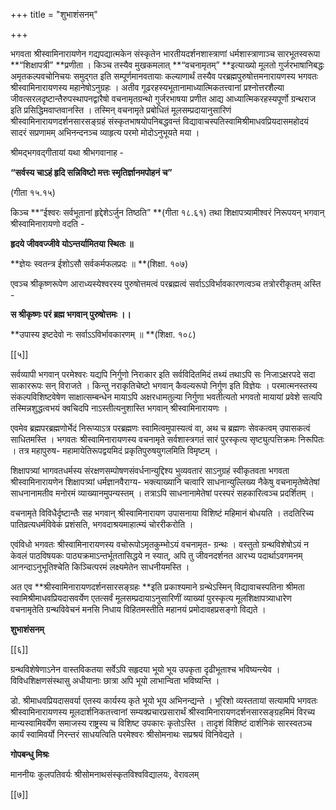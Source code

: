 +++
title = "शुभाशंसनम्"

+++

भगवता श्रीस्वामिनारायणेन गद्यपद्यात्मकेन संस्कृतेन भारतीयदर्शनशास्त्राणां धर्मशास्त्राणाञ्च सारभूतस्वरूपा **“शिक्षापत्री” **प्रणीता । किञ्च तस्यैव मुखकमलात् **“वचनामृतम्” **इत्याख्यो मूलतो गुर्जरभाषानिबद्धः अमृतकल्पवचोनिचयः समुद्गत इति सम्पूर्णमानवतायाः कल्याणार्थं तस्यैव परब्रह्मपुरुषोत्तमनारायणस्य भगवतः श्रीस्वामिनारायणस्य महानेषोऽनुग्रहः । अतीव गूढरहस्यभूतानामाध्यात्मिकतत्त्वानां प्रश्नोत्तरशैल्या जीवत्सरलदृष्टान्तैरुपस्थापनद्वारैषो वचनामृतग्रन्थो गुर्जरभाषया प्रणीत आद्य आध्यात्मिकरहस्यपूर्णो ग्रन्थराज इति प्रसिद्धिमवाप्तवानस्ति । तस्मिन् वचनामृते प्रबोधितं मूलसम्प्रदायानुसारिणं श्रीस्वामिनारायणदर्शनसारसङ्ग्रहं संस्कृतभाषयोपनिबद्धवन्तं विद्यावाचस्पतिस्वामिश्रीमाधवप्रियदासमहोदयं सादरं सप्रणामम् अभिनन्दनञ्च व्याहृत्य परमो मोदोऽनुभूयते मया ।

श्रीमद्भगवद्गीतायां यथा श्रीभगवानाह -

**“सर्वस्य चाऽहं हृदि सन्निविष्टो मत्तः स्मृतिर्ज्ञानमपोहनं च”**

(गीता १५.१५)

किञ्च **“ईश्वरः सर्वभूतानां हृद्देशेऽर्जुन तिष्ठति” **(गीता १८.६१) तथा शिक्षापत्र्यामीश्वरं निरूपयन् भगवान् श्रीस्वामिनारायणो वदति -

**हृदये जीववज्जीवे योऽन्तर्यामितया स्थितः ॥**

**ज्ञेयः स्वतन्त्र ईशोऽसौ सर्वकर्मफलप्रदः ॥ **(शिक्षा. १०७)

एवञ्च श्रीकृष्णरूपेण आराध्यस्येश्वरस्य पुरुषोत्तमत्वं परब्रह्मत्वं सर्वाऽऽविर्भावकारणत्वञ्च तत्रोररीकृतम् अस्ति -

**स  श्रीकृष्णः परं ब्रह्म भगवान् पुरुषोत्तमः ।।**

**उपास्य इष्टदेवो नः सर्वाऽऽविर्भावकारणम् ॥ **(शिक्षा. १०८)

[[५]]

सर्वव्यापी भगवान् परमेश्वरः यद्यपि निर्गुणो निराकार इति सर्वविदितमिदं तथ्यं तथाऽपि सः निजाऽक्षरपदे सदा साकाररूपः सन् विराजते । किन्तु नराकृतिचेष्टो भगवान् कैवल्यरूपो निर्गुण इति विज्ञेयः । परमात्मनस्तस्य संकल्पविशिष्टवेषेण साक्षात्सम्बन्धेन मायाऽपि अक्षरधामतुल्या निर्गुणा भवतीत्यतो भगवतो मायायां प्रवेशे सत्यपि तस्मिन्नशुद्धत्वभयं क्वचिदपि नाऽस्तीत्यनुशास्ति भगवान् श्रीस्वामिनारायणः ।

एवमेव ब्रह्मपरब्रह्मणोर्भेदं निरूप्याऽत्र परब्रह्मणः स्वामित्वमुपास्यत्वं वा, अथ च ब्रह्मणः सेवकत्वम् उपासकत्वं साधितमस्ति । भगवतः श्रीस्वामिनारायणस्य वचनामृते सर्वशास्त्रगतं सारं पुरस्कृत्य सृष्ट्युत्पत्तिक्रमः निरूपितः । तत्र महापुरुष- महामायेतिरूपद्वयमिदं प्रकृतिपुरुषयुगलमिति विमृष्टम् ।

शिक्षापत्र्यां भागवतधर्मस्य संरक्षणसम्पोषणसंवर्धनान्युद्दिश्य भुव्यवतारं साऽनुग्रहं स्वीकृतवता भगवता श्रीस्वामिनारायणेन शिक्षापत्र्यां धर्मज्ञानवैराग्य- भक्त्याख्यानि चत्वारि साधनान्युल्लिख्य नैकेषु वचनामृतेष्वेतेषां साधनानामतीव मनोरमं व्याख्यानमुपन्यस्तम् । तत्राऽपि साधनानामेतेषां परस्परं सहकारित्वञ्च प्रदर्शितम् ।

वचनामृते विविधैर्दृष्टान्तैः सह भगवान् श्रीस्वामिनारायण उपासनाया विशिष्टं महिमानं बोधयति । तदतिरिच्य पातिव्रत्यधर्मविवेकं प्रशंसति, भगवदाश्रयमाहात्म्यं चोररीकरोति ।

एवंविधो भगवतः श्रीस्वामिनारायणस्य वचोरूपोऽमृतकुम्भोऽयं वचनामृत- ग्रन्थः । वस्तुतो ग्रन्थविशेषोऽयं न केवलं पाठविषयकः पाठ्यक्रमाऽन्तर्भूततासिद्धये न स्यात्, अपि तु जीवनदर्शनत आरभ्य पदार्थाऽवगमनम् आनन्दाऽनुभूतिश्चेति किञ्चित्परमं लक्ष्यमेतेन साधनीयमस्ति ।

अत एव **श्रीस्वामिनारायणदर्शनसारसङ्ग्रहः **इति प्रकाश्यमाने ग्रन्थेऽस्मिन् विद्यावाचस्पतिना श्रीमता स्वामिश्रीमाधवप्रियदासवर्येण एतत्सर्वं मूलसम्प्रदायाऽनुसारिणीं व्याख्यां पुरस्कृत्य मूलशिक्षापत्र्याधारेण वचनामृतेति ग्रन्थविवेचनं मनसि निधाय विहितमस्तीति महानयं प्रमोदावहप्रसङ्गो विद्यते ।

**शुभाशंसनम्**

[[६]]

ग्रन्थविशेषेणाऽनेन वास्तविकतया सर्वेऽपि सहृदया भूयो भूय उपकृता दृढीभूताश्च भविष्यन्त्येव । विविधशिक्षणसंस्थासु अधीयानाः छात्रा अपि भूयो लाभान्विता भविष्यन्ति ।

डो. श्रीमाधवप्रियदासवर्या एतस्य कार्यस्य कृते भूयो भूय अभिनन्द्यन्ते । भूरिशो व्यस्ततायां सत्यामपि भगवतः श्रीस्वामिनारायणस्य मूलदार्शनिकतत्त्वानां सम्यक्प्रचारप्रसारार्थं श्रीस्वामिनारायणदर्शनसारसङ्ग्रहमिमं विरच्य मान्यस्वामिवर्येण समाजस्य राष्ट्रस्य च विशिष्ट उपकारः कृतोऽस्ति । तादृशं विशिष्टं दार्शनिकं सारस्वतञ्च कार्यं स्वामिवर्यो निरन्तरं साधयत्विति परमेश्वरः श्रीसोमनाथः सप्रश्रयं विनिवेद्यते ।

**गोपबन्धु मिश्रः**

माननीयः कुलपतिवर्यः श्रीसोमनाथसंस्कृतविश्वविद्यालयः, वेरावलम्

[[७]]
